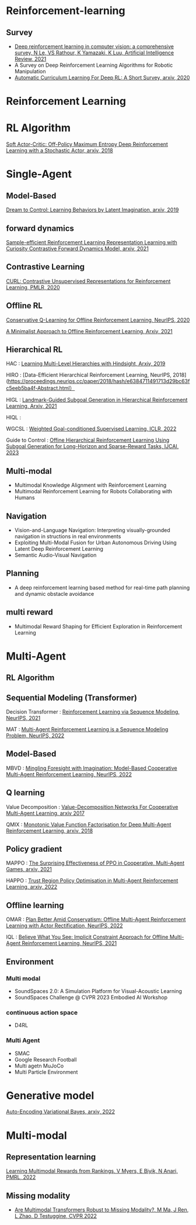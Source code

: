 # Reinforcement-learning

## Survey
- [Deep reinforcement learning in computer vision: a comprehensive survey, N Le, VS Rathour, K Yamazaki, K Luu, Artificial Intelligence Review, 2021](https://link.springer.com/article/10.1007/s10462-021-10061-9)
- A Survey on Deep Reinforcement Learning Algorithms for Robotic Manipulation
- [Automatic Curriculum Learning For Deep RL: A Short Survey, arxiv, 2020](https://arxiv.org/abs/1710.06537)

# Reinforcement Learning
# RL Algorithm
[Soft Actor-Critic: Off-Policy Maximum Entropy Deep Reinforcement Learning with a Stochastic Actor, arxiv, 2018](https://arxiv.org/abs/1801.01290)

# Single-Agent
## Model-Based
[Dream to Control: Learning Behaviors by Latent Imagination, arxiv, 2019](https://arxiv.org/abs/1912.01603)

## forward dynamics
[Sample-efficient Reinforcement Learning Representation Learning with Curiosity Contrastive Forward Dynamics Model, arxiv, 2021](https://arxiv.org/abs/2103.08255)

## Contrastive Learning
[CURL: Contrastive Unsupervised Representations for Reinforcement Learning, PMLR, 2020](http://proceedings.mlr.press/v119/laskin20a.html)

## Offline RL
[Conservative Q-Learning for Offline Reinforcement Learning, NeurIPS, 2020](https://proceedings.neurips.cc/paper/2020/hash/0d2b2061826a5df3221116a5085a6052-Abstract.html)

[A Minimalist Approach to Offline Reinforcement Learning, Arxiv, 2021](https://arxiv.org/abs/2106.06860)

## Hierarchical RL
HAC : [Learning Multi-Level Hierarchies with Hindsight, Arxiv, 2019](https://arxiv.org/abs/1712.00948)

HIRO : [Data-Efficient Hierarchical Reinforcement Learning, NeurIPS, 2018](https://proceedings.neurips.cc/paper/2018/hash/e6384711491713d29bc63fc5eeb5ba4f-Abstract.html）

HIGL : [Landmark-Guided Subgoal Generation in Hierarchical Reinforcement Learning, Arxiv, 2021](https://arxiv.org/abs/2110.13625)

HIQL : 

WGCSL : [Weighted Goal-conditioned Supervised Learning, ICLR, 2022](https://sites.google.com/view/wgcsl/)

Guide to Control : [Offine Hierarchical Reinforcement Learning Using Subgoal Generation for Long-Horizon and Sparse-Reward Tasks, IJCAI, 2023](https://www.ijcai.org/proceedings/2023/0469.pdf)


## Multi-modal
- Multimodal Knowledge Alignment with Reinforcement Learning
- Multimodal Reinforcement Learning for Robots Collaborating with Humans

## Navigation 
- Vision-and-Language Navigation: Interpreting visually-grounded navigation in structions in real environments
- Exploiting Multi-Modal Fusion for Urban Autonomous Driving Using Latent Deep Reinforcement Learning
- Semantic Audio-Visual Navigation

## Planning 
- A deep reinforcement learning based method for real-time path planning and dynamic obstacle avoidance

## multi reward 
- Multimodal Reward Shaping for Efficient Exploration in Reinforcement Learning

  
# Multi-Agent
## RL Algorithm

## Sequential Modeling (Transformer)
Decision Transformer : [ Reinforcement Learning via Sequence Modeling, NeurIPS, 2021](https://proceedings.neurips.cc/paper_files/paper/2021/hash/7f489f642a0ddb10272b5c31057f0663-Abstract.html)

MAT : [Multi-Agent Reinforcement Learning is a Sequence Modeling Problem, NeurIPS, 2022](https://proceedings.neurips.cc/paper_files/paper/2022/hash/69413f87e5a34897cd010ca698097d0a-Abstract-Conference.html)

## Model-Based
MBVD : [Mingling Foresight with Imagination: Model-Based Cooperative Multi-Agent Reinforcement Learning, NeurIPS, 2022](https://proceedings.neurips.cc/paper_files/paper/2022/hash/49be51578b507f37cd8b5fad379af183-Abstract-Conference.html)

## Q learning
Value Decomposition : [Value-Decomposition Networks For Cooperative Multi-Agent Learning, arxiv 2017](https://arxiv.org/abs/1706.05296)

QMIX : [Monotonic Value Function Factorisation for Deep Multi-Agent Reinforcement Learning, arxiv, 2018](https://arxiv.org/abs/1803.11485)

## Policy gradient
MAPPO : [The Surprising Effectiveness of PPO in Cooperative, Multi-Agent Games, arxiv, 2021](https://arxiv.org/abs/2103.01955)

HAPPO : [Trust Region Policy Optimisation in Multi-Agent Reinforcement Learning, arxiv, 2022](https://arxiv.org/abs/2109.11251)

## Offline learning
OMAR : [Plan Better Amid Conservatism: Offline Multi-Agent Reinforcement Learning with Actor Rectification, NeurIPS, 2022](https://proceedings.mlr.press/v162/pan22a.html)

IQL : [Believe What You See: Implicit Constraint Approach for Offline Multi-Agent Reinforcement Learning, NeurIPS, 2021](https://proceedings.neurips.cc/paper/2021/hash/550a141f12de6341fba65b0ad0433500-Abstract.html)




## Environment
  ### Multi modal
  - SoundSpaces 2.0: A Simulation Platform for Visual-Acoustic Learning
  - SoundSpaces Challenge @ CVPR 2023 Embodied AI Workshop
### continuous action space
- D4RL
### Multi Agent
- SMAC
- Google Research Football
- Multi agetn MuJoCo
- Multi Particle Environment

  
# Generative model
[Auto-Encoding Variational Bayes, arxiv, 2022](https://arxiv.org/abs/1312.6114)

# Multi-modal
## Representation learning
[Learning Multimodal Rewards from Rankings, V Myers, E Biyik, N Anari, PMRL, 2022](https://proceedings.mlr.press/v164/myers22a.html)

## Missing modality
- [Are Multimodal Transformers Robust to Missing Modality?, M Ma, J Ren, L Zhao, D Testuggine, CVPR 2022](https://openaccess.thecvf.com/content/CVPR2022/html/Ma_Are_Multimodal_Transformers_Robust_to_Missing_Modality_CVPR_2022_paper.html)


